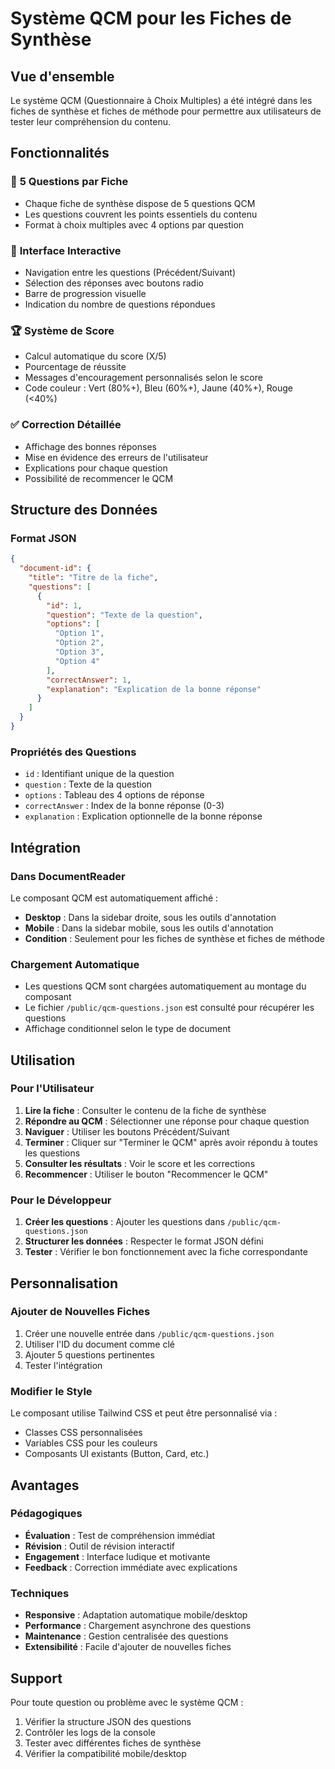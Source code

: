 # Système QCM pour les Fiches de Synthèse

## Vue d'ensemble

Le système QCM (Questionnaire à Choix Multiples) a été intégré dans les fiches de synthèse et fiches de méthode pour permettre aux utilisateurs de tester leur compréhension du contenu.

## Fonctionnalités

### 🎯 **5 Questions par Fiche**
- Chaque fiche de synthèse dispose de 5 questions QCM
- Les questions couvrent les points essentiels du contenu
- Format à choix multiples avec 4 options par question

### 📝 **Interface Interactive**
- Navigation entre les questions (Précédent/Suivant)
- Sélection des réponses avec boutons radio
- Barre de progression visuelle
- Indication du nombre de questions répondues

### 🏆 **Système de Score**
- Calcul automatique du score (X/5)
- Pourcentage de réussite
- Messages d'encouragement personnalisés selon le score
- Code couleur : Vert (80%+), Bleu (60%+), Jaune (40%+), Rouge (<40%)

### ✅ **Correction Détaillée**
- Affichage des bonnes réponses
- Mise en évidence des erreurs de l'utilisateur
- Explications pour chaque question
- Possibilité de recommencer le QCM

## Structure des Données

### Format JSON
```json
{
  "document-id": {
    "title": "Titre de la fiche",
    "questions": [
      {
        "id": 1,
        "question": "Texte de la question",
        "options": [
          "Option 1",
          "Option 2", 
          "Option 3",
          "Option 4"
        ],
        "correctAnswer": 1,
        "explanation": "Explication de la bonne réponse"
      }
    ]
  }
}
```

### Propriétés des Questions
- `id` : Identifiant unique de la question
- `question` : Texte de la question
- `options` : Tableau des 4 options de réponse
- `correctAnswer` : Index de la bonne réponse (0-3)
- `explanation` : Explication optionnelle de la bonne réponse

## Intégration

### Dans DocumentReader
Le composant QCM est automatiquement affiché :
- **Desktop** : Dans la sidebar droite, sous les outils d'annotation
- **Mobile** : Dans la sidebar mobile, sous les outils d'annotation
- **Condition** : Seulement pour les fiches de synthèse et fiches de méthode

### Chargement Automatique
- Les questions QCM sont chargées automatiquement au montage du composant
- Le fichier `/public/qcm-questions.json` est consulté pour récupérer les questions
- Affichage conditionnel selon le type de document

## Utilisation

### Pour l'Utilisateur
1. **Lire la fiche** : Consulter le contenu de la fiche de synthèse
2. **Répondre au QCM** : Sélectionner une réponse pour chaque question
3. **Naviguer** : Utiliser les boutons Précédent/Suivant
4. **Terminer** : Cliquer sur "Terminer le QCM" après avoir répondu à toutes les questions
5. **Consulter les résultats** : Voir le score et les corrections
6. **Recommencer** : Utiliser le bouton "Recommencer le QCM"

### Pour le Développeur
1. **Créer les questions** : Ajouter les questions dans `/public/qcm-questions.json`
2. **Structurer les données** : Respecter le format JSON défini
3. **Tester** : Vérifier le bon fonctionnement avec la fiche correspondante

## Personnalisation

### Ajouter de Nouvelles Fiches
1. Créer une nouvelle entrée dans `/public/qcm-questions.json`
2. Utiliser l'ID du document comme clé
3. Ajouter 5 questions pertinentes
4. Tester l'intégration

### Modifier le Style
Le composant utilise Tailwind CSS et peut être personnalisé via :
- Classes CSS personnalisées
- Variables CSS pour les couleurs
- Composants UI existants (Button, Card, etc.)

## Avantages

### Pédagogiques
- **Évaluation** : Test de compréhension immédiat
- **Révision** : Outil de révision interactif
- **Engagement** : Interface ludique et motivante
- **Feedback** : Correction immédiate avec explications

### Techniques
- **Responsive** : Adaptation automatique mobile/desktop
- **Performance** : Chargement asynchrone des questions
- **Maintenance** : Gestion centralisée des questions
- **Extensibilité** : Facile d'ajouter de nouvelles fiches

## Support

Pour toute question ou problème avec le système QCM :
1. Vérifier la structure JSON des questions
2. Contrôler les logs de la console
3. Tester avec différentes fiches de synthèse
4. Vérifier la compatibilité mobile/desktop







